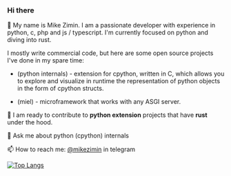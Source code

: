 ### Hi there

👋 My name is Mike Zimin.
I am a passionate developer with experience in python, с, php and js / typescript.
I'm currently focused on python and diving into rust.  

I mostly write commercial code, but here are some open source projects I've done in my spare time:

- (python internals) - extension for cpython, written in C, which allows you to explore and visualize in runtime the representation of python objects in the form of cpython structs.
  
- (miel) - microframework that works with any ASGI server.

👯 I am ready to contribute to **python extension** projects that have **rust** under the hood.

💬 Ask me about python (cpython) internals

📫 How to reach me: [@mikezimin](https://t.me/mikezimin) in telegram



[![Top Langs](https://github-readme-stats.vercel.app/api/top-langs/?username=mikeziminio&&langs_count=6)](https://github.com/anuraghazra/github-readme-stats)
